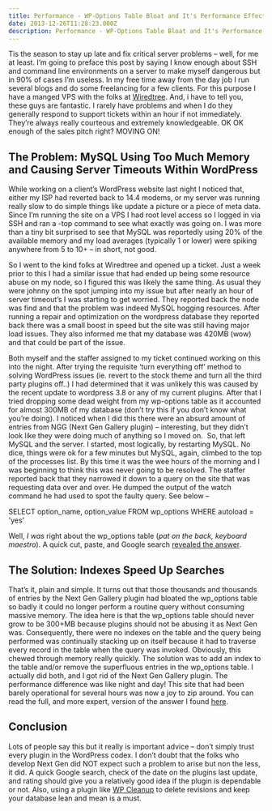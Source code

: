 ```yaml
---
title: Performance - WP-Options Table Bloat and It's Performance Effects
date: 2013-12-26T11:28:23.000Z
description: Performance - WP-Options Table Bloat and It's Performance Effects
---
```


Tis the season to stay up late and fix critical server problems – well, for me at least. I’m going to preface this post by saying I know enough about SSH and command line environments on a server to make myself dangerous but in 90% of cases I’m useless. In my free time away from the day job I run several blogs and do some freelancing for a few clients. For this purpose I have a manged VPS with the folks at [Wiredtree](http://www.wiredtree.com/ 'Wiredtree'). And, i have to tell you, these guys are fantastic. I rarely have problems and when I do they generally respond to support tickets within an hour if not immediately. They’re always really courteous and extremely knowledgeable. OK OK enough of the sales pitch right? MOVING ON!

## The Problem: MySQL Using Too Much Memory and Causing Server Timeouts Within WordPress

While working on a client’s WordPress website last night I noticed that, either my ISP had reverted back to 14.4 modems, or my server was running really slow to do simple things like update a picture or a piece of meta data. Since I’m running the site on a VPS I had root level access so I logged in via SSH and ran a -top command to see what exactly was going on. I was more than a tiny bit surprised to see that MySQL was reportedly using 20% of the available memory and my load averages (typically 1 or lower) were spiking anywhere from 5 to 10+ – in short, not good.

So I went to the kind folks at Wiredtree and opened up a ticket. Just a week prior to this I had a similar issue that had ended up being some resource abuse on my node, so I figured this was likely the same thing. As usual they were johnny on the spot jumping into my issue but after nearly an hour of server timeout’s I was starting to get worried. They reported back the node was find and that the problem was indeed MySQL hogging resources. After running a repair and optimization on the wordpress database they reported back there was a small boost in speed but the site was still having major load issues. They also informed me that my database was 420MB (wow) and that could be part of the issue.

Both myself and the staffer assigned to my ticket continued working on this into the night. After trying the requisite ‘turn everything off’ method to solving WordPress issues (ie. revert to the stock theme and turn all the third party plugins off..) I had determined that it was unlikely this was caused by the recent update to wordpress 3.8 or any of my current plugins. After that I tried dropping some dead weight from my wp-options table as it accounted for almost 300MB of my database (don’t try this if you don’t know what you’re doing). I noticed when I did this there were an absurd amount of entries from NGG (Next Gen Gallery plugin) – interesting, but they didn’t look like they were doing much of anything so I moved on.  So, that left MySQL and the server. I started, most logically, by restarting MySQL. No dice, things were ok for a few minutes but MySQL, again, climbed to the top of the processes list. By this time it was the wee hours of the morning and I was beginning to think this was never going to be resolved. The staffer reported back that they narrowed it down to a query on the site that was requesting data over and over. He dumped the output of the watch command he had used to spot the faulty query. See below –

SELECT option_name, option_value FROM wp_options WHERE autoload = 'yes'

Well, *I was* right about the wp_options table (_pat on the back, keyboard maestro_). A quick cut, paste, and Google search [revealed the answer](http://wordpress.stackexchange.com/questions/71691/slow-query-for-the-wp-options-table 'Stack Exchange WordPress').

## The Solution: Indexes Speed Up Searches

That’s it, plain and simple. It turns out that those thousands and thousands of entries by the Next Gen Gallery plugin had bloated the wp_options table so badly it could no longer perform a routine query without consuming massive memory. The idea here is that the wp_options table should never grow to be 300+MB because plugins should not be abusing it as Next Gen was. Consequently, there were no indexes on the table and the query being performed was continually stacking up on itself because it had to traverse every record in the table when the query was invoked. Obviously, this chewed through memory really quickly. The solution was to add an index to the table and/or remove the superfluous entries in the wp_options table. I actually did both, and I got rid of the Next Gen Gallery plugin. The performance difference was like night and day! This site that had been barely operational for several hours was now a joy to zip around. You can read the full, and more expert, version of the answer I found [here](http://wordpress.stackexchange.com/questions/71691/slow-query-for-the-wp-options-table 'Stack Overflow').

## Conclusion

Lots of people say this but it really is important advice – don’t simply trust every plugin in the WordPress codex. I don’t doubt that the folks who develop Next Gen did NOT expect such a problem to arise but non the less, it did. A quick Google search, check of the date on the plugins last update, and rating should give you a relatively good idea if the plugin is dependable or not. Also, using a plugin like [WP Cleanup](http://wordpress.org/plugins/wp-clean-up/ 'WP Clean Up plugin') to delete revisions and keep your database lean and mean is a must.

